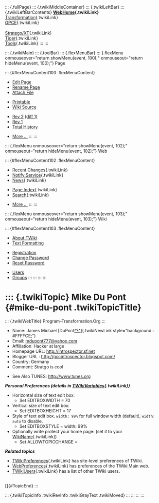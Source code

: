 ::: {.fullPage}
::: {.twikiMiddleContainer}
::: {.twikiLeftBar}
::: {.twikiLeftBarContents}
**[WebHome](WebHome){.twikiLink}**\
[Transformation](../Transform/WebHome){.twikiLink}\
[GPCE](../Gpce/WebHome){.twikiLink}\
\
[Stratego/XT](../Stratego/WebHome){.twikiLink}\
[Tiger](../Tiger/WebHome){.twikiLink}\
[Tools](../Tools/WebHome){.twikiLink}
:::
:::

::: {.twikiMain}
::: {.toolBar}
::: {.flexMenuBar}
::: {.flexMenu onmouseover="return showMenu(event, 100);" onmouseout="return hideMenu(event, 100);"}
Page

::: {#flexMenuContent100 .flexMenuContent}
-   [Edit
    Page](http://www.program-transformation.org/edit/Main/MikeDuPont?t=1536825889)
-   [Rename
    Page](http://www.program-transformation.org/rename/Main/MikeDuPont)
-   [Attach
    File](http://www.program-transformation.org/attach/Main/MikeDuPont)

<!-- -->

-   [Printable](http://www.program-transformation.org/view/Main/MikeDuPont?skin=print.pattern)
-   [Wiki
    Source](http://www.program-transformation.org/view/Main/MikeDuPont?skin=text&raw=on&contenttype=text/plain)

<!-- -->

-   [Rev
    2](http://www.program-transformation.org/view/Main/MikeDuPont?rev=1.2)
    [(diff 1)](http://www.program-transformation.org/rdiff/Main/MikeDuPont?rev1=1.2&rev2=1.1)
-   [Rev
    1](http://www.program-transformation.org/view/Main/MikeDuPont?rev=1.1)
-   [Total
    History](http://www.program-transformation.org/rdiff/Main/MikeDuPont)

<!-- -->

-   [More
    \...](http://www.program-transformation.org/oops/Main/MikeDuPont?template=oopsmore&param1=1.2&param2=1.2)
:::
:::

::: {.flexMenu onmouseover="return showMenu(event, 102);" onmouseout="return hideMenu(event, 102);"}
Web

::: {#flexMenuContent102 .flexMenuContent}
-   [Recent Changes](WebChanges){.twikiLink}
-   [Notify Service](WebNotify){.twikiLink}
-   [News](WebNews){.twikiLink}

<!-- -->

-   [Page Index](WebIndex){.twikiLink}
-   [Search](WebSearch){.twikiLink}

<!-- -->

-   [More
    \...](http://www.program-transformation.org/oops/Main/MikeDuPont?template=oopsmore&param1=1.2&param2=1.2)
:::
:::

::: {.flexMenu onmouseover="return showMenu(event, 103);" onmouseout="return hideMenu(event, 103);"}
Wiki

::: {#flexMenuContent103 .flexMenuContent}
-   [About
    TWiki](http://www.program-transformation.org/view/TWiki/WebHome)
-   [Text
    Formatting](http://www.program-transformation.org/view/TWiki/TextFormattingRules)

<!-- -->

-   [Registration](http://www.program-transformation.org/view/TWiki/TWikiRegistration)
-   [Change
    Password](http://www.program-transformation.org/view/TWiki/ChangePassword)
-   [Reset
    Password](http://www.program-transformation.org/view/TWiki/ResetPassword)

<!-- -->

-   [Users](http://www.program-transformation.org/view/Main/TWikiUsers)
-   [Groups](http://www.program-transformation.org/view/Main/TWikiGroups)
:::
:::
:::
:::

::: {.twikiTopic}
Mike Du Pont {#mike-du-pont .twikiTopicTitle}
============

::: {.twikiWebTitle}
Program-Transformation.Org
:::

-   Name: James Michael
    [DuPont[^?^](http://www.program-transformation.org/edit/Main/DuPont?topicparent=Main.MikeDuPont)]{.twikiNewLink
    style="background : #FFFFCE;"}
-   Email: <mdupont777@yahoo.com>
-   Affiliation: Hacker at large
-   Homepage URL: <http://introspector.sf.net>
-   Blogger URL : <http://gccintrospector.blogspot.com/>
-   Country: Germany
-   Comment: Stratgo is cool

<!-- -->

-   See Also TUNES: <http://www.tunes.org>

***Personal Preferences (details in
[TWikiVariables](../TWiki/TWikiVariables){.twikiLink})***

-   Horizontal size of text edit box:
    -   Set EDITBOXWIDTH = 70
-   Vertical size of text edit box:
    -   Set EDITBOXHEIGHT = 17
-   Style of text edit box. `width: 99%` for full window width
    (default), `width: auto` to disable.
    -   Set EDITBOXSTYLE = width: 99%
-   Optionally write protect your home page: (set it to your
    [WikiName](../TWiki/WikiName){.twikiLink})
    -   Set ALLOWTOPICCHANGE =

***Related topics***

-   [TWikiPreferences](../TWiki/TWikiPreferences){.twikiLink} has
    site-level preferences of TWiki.
-   [WebPreferences](WebPreferences){.twikiLink} has preferences of the
    TWiki.Main web.
-   [TWikiUsers](TWikiUsers){.twikiLink} has a list of other TWiki
    users.

\
[]{#TopicEnd}
:::

::: {.twikiTopicInfo .twikiRevInfo .twikiGrayText .twikiMoved}
:::
:::
:::
:::
